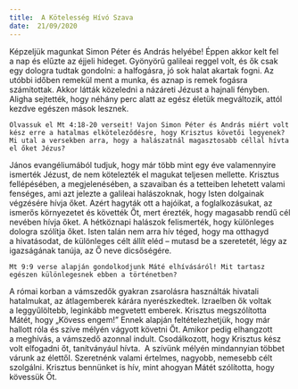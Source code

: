 ```yaml
---
title:  A Kötelesség Hívó Szava
date:  21/09/2020
---
```


Képzeljük magunkat Simon Péter és András helyébe! Éppen akkor kelt fel a nap és elűzte az éjjeli hideget. Gyönyörű galileai reggel volt, és ők csak egy dologra tudtak gondolni: a halfogásra, jó sok halat akartak fogni. Az utóbbi időben remekül ment a munka, és aznap is remek fogásra számítottak. Akkor látták közeledni a názáreti Jézust a hajnali fényben. Aligha sejtették, hogy néhány perc alatt az egész életük megváltozik, attól kezdve egészen mások lesznek.

`Olvassuk el Mt 4:18-20 verseit! Vajon Simon Péter és András miért volt kész erre a hatalmas elköteleződésre, hogy Krisztus követői legyenek? Mi utal a versekben arra, hogy a halászatnál magasztosabb céllal hívta el őket Jézus?`

János evangéliumából tudjuk, hogy már több mint egy éve valamennyire ismerték Jézust, de nem kötelezték el magukat teljesen mellette. Krisztus fellépésében, a megjelenésében, a szavaiban és a tetteiben lehetett valami fenséges, ami azt jelezte a galileai halászoknak, hogy Isten dolgainak végzésére hívja őket. Azért hagyták ott a hajóikat, a foglalkozásukat, az ismerős környezetet és követték Őt, mert érezték, hogy magasabb rendű cél nevében hívja őket. A hétköznapi halászok felismerték, hogy különleges dologra szólítja őket. Isten talán nem arra hív téged, hogy ma otthagyd a hivatásodat, de különleges célt állít eléd – mutasd be a szeretetét, légy az igazságának tanúja, az Ő neve dicsőségére.

`Mt 9:9 verse alapján gondolkodjunk Máté elhívásáról! Mit tartasz egészen különlegesnek ebben a történetben?`

A római korban a vámszedők gyakran zsarolásra használták hivatali hatalmukat, az átlagemberek kárára nyerészkedtek. Izraelben ők voltak a leggyűlöltebb, leginkább megvetett emberek. Krisztus megszólította Mátét, hogy „Kövess engem!” Ennek alapján feltételezhetjük, hogy már hallott róla és szíve mélyén vágyott követni Őt. Amikor pedig elhangzott a meghívás, a vámszedő azonnal indult. Csodálkozott, hogy Krisztus kész volt elfogadni őt, tanítványául hívta.  A szívünk mélyén mindannyian többet várunk az élettől. Szeretnénk valami értelmes, nagyobb, nemesebb célt szolgálni. Krisztus bennünket is hív, mint ahogyan Mátét szólította, hogy kövessük Őt.  